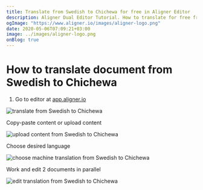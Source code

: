 ```yaml
---
title: Translate from Swedish to Chichewa for free in Aligner Editor
description: Aligner Dual Editor Tutorial. How to translate for free from Swedish to Chichewa. Aligner is multilingual document management platform. 
ogImage: "https://www.aligner.io/images/aligner-logo.png"
date: 2020-05-06T07:09:21+03:00
image: ../images/aligner-logo.png
onBlog: true
---
```


# How to translate document from Swedish to Chichewa

1. Go to editor at [app.aligner.io](https://app.aligner.io "Aligner App web page")

![translate from Swedish to Chichewa](../aligner-blank-editor.png "translate from Swedish to Chichewa")

Copy-paste content or upload content

![upload content from Swedish to Chichewa](../aligner-uploaded-document.png "upload content from Swedish to Chichewa")

Choose desired language

![choose machine translation from Swedish to Chichewa](../aligner-language-dropdown.png "choose machine translation from Swedish to Chichewa")

Work and edit 2 documents in parallel

![edit translation from Swedish to Chichewa](../aligner-double-sitded-editor.png "edit translation from Swedish to Chichewa")

